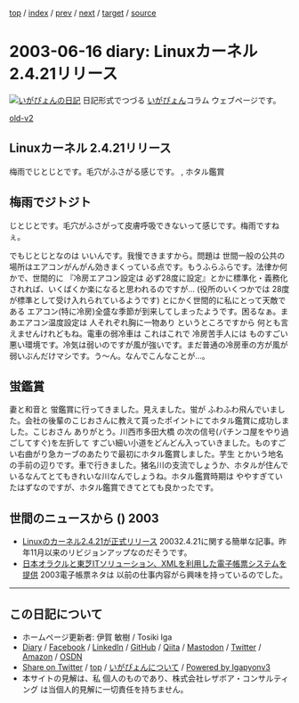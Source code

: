 [top](../index.html) 
 / [index](index.html) 
 / [prev](ig030615.html) 
 / [next](ig030617.html) 
 / [target](https://www.igapyon.jp/igapyon/diary/2003/ig030616.html) 
 / [source](https://github.com/igapyon/diary/blob/master/2003/ig030616.src.md) 

2003-06-16 diary: Linuxカーネル 2.4.21リリース
=====================================================================================================
[![いがぴょんの日記](https://www.igapyon.jp/igapyon/diary/images/iga200306s.jpg "いがぴょん")](https://www.igapyon.jp/igapyon/diary/memo/memoigapyon.html) 日記形式でつづる [いがぴょん](https://www.igapyon.jp/igapyon/diary/memo/memoigapyon.html)コラム ウェブページです。

[old-v2](ig030616-orig.html)

## Linuxカーネル 2.4.21リリース

梅雨でじとじとです。毛穴がふさがる感じです。 , ホタル鑑賞


## 梅雨でジトジト

じとじとです。毛穴がふさがって皮膚呼吸できないって感じです。梅雨ですねぇ。

でもじとじとなのは いいんです。我慢できますから。問題は 世間一般の公共の場所はエアコンがんがん効きまくっている点です。もうふらふらです。法律か何かで、世間的に 『冷房エアコン設定は 必ず28度に設定』とかに標準化・義務化されれば、いくばくか楽になると思われるのですが…
(役所のいくつかでは 28度が標準として受け入れられているようです) とにかく世間的に私にとって天敵である エアコン(特に冷房)全盛な季節が到来してしまったようです。困るなぁ。まあエアコン温度設定は 人それぞれ胸に一物あり というところですから 何とも言えませんけれどもね。電車の弱冷車は これはこれで 冷房苦手人には ものすごい悪い環境です。冷気は弱いのですが風が強いです。まだ普通の冷房車の方が風が弱いぶんだけマシです。う～ん。なんでこんなことが…。

## 蛍鑑賞

妻と和音と 蛍鑑賞に行ってきました。見えました。蛍が ふわふわ飛んでいました。会社の後輩のこじおさんに教えて貰ったポイントにてホタル鑑賞に成功しました。こじおさん ありがとう。川西市多田大橋 の次の信号(パチンコ屋をやり過ごしてすぐ)を左折して すごい細い小道をどんどん入っていきました。ものすごい右曲がり急カーブのあたりで最初にホタル鑑賞しました。芋生 とかいう地名の手前の辺りです。車で行きました。猪名川の支流でしょうか、ホタルが住んでいるなんてとてもきれいな川なんでしょうね。ホタル鑑賞時期は ややすぎていたはずなのですが、ホタル鑑賞できてとても良かったです。

## 世間のニュースから () 2003

* [Linuxのカーネル2.4.21が正式リリース](http://japan.cnet.com/news/ent/story/0,2000047623,20055442,00.htm)  20032.4.21に関する簡単な記事。昨年11月以来のリビジョンアップなのだそうです。
* [日本オラクルと東芝ITソリューション、XMLを利用した電子帳票システムを提供](http://japan.cnet.com/news/ent/story/0,2000047623,20055486,00.htm)  2003電子帳票ネタは 以前の仕事内容がら興味を持っているのでした。


----------------------------------------------------------------------------------------------------

## この日記について

* ホームページ更新者: 伊賀 敏樹 / Tosiki Iga
* [Diary](https://www.igapyon.jp/igapyon/diary/) / [Facebook](https://www.facebook.com/igapyon) / [LinkedIn](https://www.linkedin.com/in/toshikiiga) / [GitHub](https://github.com/igapyon) / [Qiita](https://qiita.com/igapyon) / [Mastodon](https://social.vivaldi.net/@igapyon) / [Twitter](https://twitter.com/ToshikiIga) / [Amazon](https://www.amazon.co.jp/%E4%BC%8A%E8%B3%80-%E6%95%8F%E6%A8%B9/e/B004LTQWCQ) / [OSDN](https://ja.osdn.net/users/iga/)
* [Share on Twitter](https://twitter.com/intent/tweet?hashtags=igapyon%2Cdiary%2C%E3%81%84%E3%81%8C%E3%81%B4%E3%82%87%E3%82%93&text=Linux%E3%82%AB%E3%83%BC%E3%83%8D%E3%83%AB+2.4.21%E3%83%AA%E3%83%AA%E3%83%BC%E3%82%B9&url=https%3A%2F%2Fwww.igapyon.jp%2Figapyon%2Fdiary%2F2003%2Fig030616.html) / [top](../index.html) / [いがぴょんについて](https://www.igapyon.jp/igapyon/diary/memo/memoigapyon.html) / [Powered by Igapyonv3](https://github.com/igapyon/igapyonv3)
* 本サイトの見解は、私 個人のものであり、株式会社レザボア・コンサルティング は当個人的見解に一切責任を持ちません。 
